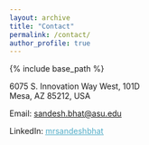 ```yaml
---
layout: archive
title: "Contact"
permalink: /contact/
author_profile: true
---
```


{% include base_path %}

6075 S. Innovation Way West, 101D<br>
Mesa, AZ 85212, USA<br>

Email: sandesh.bhat@asu.edu

LinkedIn: [<font color="#52ADC8"><u>mrsandeshbhat</u></font>](https://in.linkedin.com/in/mrsandeshbhat)

<!-- <embed src="https://www.linkedin.com/in/mrsandeshbhat" width="650" height="1800" type='application/pdf'> -->